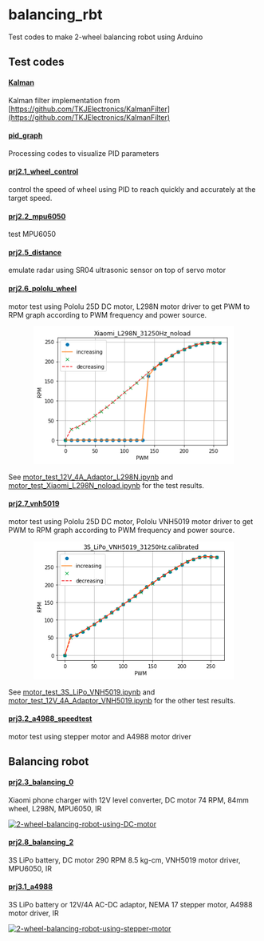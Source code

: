 # balancing_rbt

Test codes to make 2-wheel balancing robot using Arduino

## Test codes

#### [Kalman](Kalman)

Kalman filter implementation from [https://github.com/TKJElectronics/KalmanFilter](https://github.com/TKJElectronics/KalmanFilter)

#### [pid_graph](pid_graph)

Processing codes to visualize PID parameters

#### [prj2.1_wheel_control](prj2.1_wheel_control)

control the speed of wheel using PID to reach quickly and accurately at the target speed.

#### [prj2.2_mpu6050](prj2.2_mpu6050)

test MPU6050

#### [prj2.5_distance](prj2.5_distance)

emulate radar using SR04 ultrasonic sensor on top of servo motor

#### [prj2.6_pololu_wheel](prj2.6_pololu_wheel)

motor test using Pololu 25D DC motor, L298N motor driver to get PWM to RPM graph according to PWM frequency and power source.

<p align="center">
  <img src="prj2.6_pololu_wheel/data/Xiaomi_L298N_31250Hz_noload.png" width=402 height=276>
</p>


See [motor_test_12V_4A_Adaptor_L298N.ipynb](prj2.6_pololu_wheel/data/motor_test_12V_4A_Adaptor_L298N.ipynb) and [motor_test_Xiaomi_L298N_noload.ipynb](prj2.6_pololu_wheel/data/motor_test_Xiaomi_L298N_noload.ipynb) for the test results.

#### [prj2.7_vnh5019](prj2.7_vnh5019)

motor test using Pololu 25D DC motor, Pololu VNH5019 motor driver to get PWM to RPM graph according to PWM frequency and power source.

<p align="center">
  <img src="prj2.7_vnh5019/data/3S_LiPo_VNH5019_31250Hz_calibrated.png" width=402 height=276>
</p>

See [motor_test_3S_LiPo_VNH5019.ipynb](prj2.7_vnh5019/data/motor_test_3S_LiPo_VNH5019.ipynb) and [motor_test_12V_4A_Adaptor_VNH5019.ipynb](prj2.7_vnh5019/data/motor_test_12V_4A_Adaptor_VNH5019.ipynb) for the other test results.

#### [prj3.2_a4988_speedtest](prj3.2_a4988_speedtest)

motor test using stepper motor and A4988 motor driver

## Balancing robot

#### [prj2.3_balancing_0](prj2.3_balancing_0)

Xiaomi phone charger with 12V level converter, DC motor 74 RPM, 84mm wheel, L298N, MPU6050, IR

[![2-wheel-balancing-robot-using-DC-motor](https://img.youtube.com/vi/L49bZ94RimM/0.jpg)](https://www.youtube.com/watch?v=L49bZ94RimM)

#### [prj2.8_balancing_2](prj2.8_balancing_2)

3S LiPo battery, DC motor 290 RPM 8.5 kg-cm, VNH5019 motor driver, MPU6050, IR

#### [prj3.1_a4988](prj3.1_a4988)

3S LiPo battery or 12V/4A AC-DC adaptor, NEMA 17 stepper motor, A4988 motor driver, IR

[![2-wheel-balancing-robot-using-stepper-motor](https://img.youtube.com/vi/-58t6D5vS3g/0.jpg)](https://www.youtube.com/watch?v=-58t6D5vS3g)
